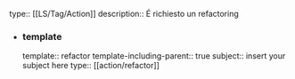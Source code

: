 type:: [[LS/Tag/Action]]
description:: É richiesto un refactoring

- ### template
  template:: refactor
  template-including-parent:: true
  subject:: insert your subject here
  type:: [[action/refactor]]